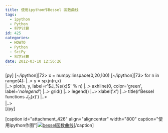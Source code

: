 ```yaml
---
title: 使用ipython作Bessel 函数曲线
tags:
  - ipython
  - Python
  - 科学计算
id: 425
categories:
  - HOWTO
  - Python
  - SciPy
  - 科学计算
date: 2012-03-10 12:56:26
---
```


[py]
[~/ipython]|72&gt; x = numpy.linspace(0,20,100)
[~/ipython]|73&gt; for n in range(4):
           |..&gt;     y = sp.jn(n,x)    
           |..&gt;     plot(x, y, label=r'$J_%s(x)$' % n)
           |..&gt;     axhline(0, color='green', label='_nolegend_')
           |..&gt;     grid()
           |..&gt;     legend()
           |..&gt;     xlabel('$x$')
           |..&gt;     title(r'Bessel functions $J_n(x)$')
           |..&gt;     
           |..&gt;     
[/py]

[caption id="attachment_426" align="aligncenter" width="800" caption="使用ipython作图"][![bessel函数曲线](http://sunchunman-wordpress.stor.sinaapp.com/uploads/2012/03/plot-bessel.png "bessel函数曲线")](http://sunchunman-wordpress.stor.sinaapp.com/uploads/2012/03/plot-bessel.png)[/caption] 